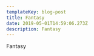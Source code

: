 ```yaml
---
templateKey: blog-post
title: Fantasy
date: 2019-05-01T14:59:06.273Z
description: Fantasy
---
```

Fantasy
